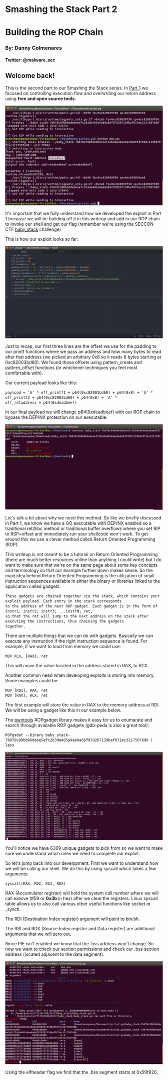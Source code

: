 # Smashing the Stack Part 2
# Building the ROP Chain
### By: Danny Colmenares 
#### Twitter: @malware_sec

## Welcome back! 
This is the second part to our Smashing the Stack series. In [Part 1](https://malwaresec.github.io/Stack-Based-Buffer-Overflow/) we focused on controlling execution flow and overwriting our return address using **free and open source tools**: 

![alt text](screenshot/15.png)

It's important that we fully understand how we developed the exploit in Part 1 because we will be building off it in this writeup and add in our ROP chain to invoke our shell and get our flag (remember we're using the SECCON CTF [baby_stack](https://github.com/MalwareSec/Stack-Based-Buffer-Overflow/blob/master/baby_stack-7b078c99bb96de6e5efc2b3da485a9ae8a66fd702b7139baf072ec32175076d8.dms) challenge)

This is how our exploit looks so far: 

![alt text](screenshot/14.png)

Just to recap, our first three lines are the offset we use for the padding to our printf functions where we pass an address and how many bytes to read after that address (we picked an arbitrary 0x8 so it reads 8 bytes starting at 0xc82003bd60). We found those offsets using pattern_create and pattern_offset functions (or whichever techniques you feel most comfortable with). 

Our current payload looks like this:

    payload = 'A' * off_printf1 + p64(0xc82003bd60) + p64(0x8) + 'A' * off_printf2 + p64(0xc82003bd60) + p64(0x8) + 'A' * 
    off_retaddress + p64(0xdeadbeef)

In our final payload we will change p64(0xdeadbeef) with our ROP chain to bypass the DEP/NX protection on our executable: 

![alt text](screenshot/3.png)

Let's talk a bit about why we need this method. So like we briefly discussed in Part 1, we know we have a GO executable with DEP/NX enabled so a traditional ret2libc method or traditional buffer overflows where you set RIP to RSP+offset and immediately run your shellcode won't work. To get around this we use a clever method called Return Oriented Programming (ROP).

This writeup is not meant to be a tutorial on Return Oriented Programming (there are much better resources online than anything I could write) but I do want to make sure that we're on the same page about some key concepts and terminology so that our example further down makes sense. So the main idea behind Return Oriented Programming is the utilization of small instruction sequences available in either the binary or libraries linked to the application called gadgets. 

    These gadgets are chained together via the stack, which contains your exploit payload. Each entry in the stack corresponds
    to the address of the next ROP gadget. Each gadget is in the form of instr1; instr2; instr3; ...instrN; ret, 
    so that the ret will jump to the next address on the stack after executing the instructions, thus chaining the gadgets
    together.
    
There are multiple things that we can do with gadgets. Basically we can execute any instruction if the right instruction sequence is found. For example, if we want to load from memory we could use: 

    MOV RCX, [RAX]; ret
    
This will move the value located in the address stored in RAX, to RCX. 

Another common need when developing exploits is storing into memory. Some examples could be: 

    MOV [RDI], RAX; ret
    MOV [RAX], RCX; ret

The first example will store the value in RAX to the memory address at RDI. We will be using a gadget like this in our example below. 

The [pwntools](https://github.com/Gallopsled/pwntools) ROPgadget library makes it easy for us to enumarate and search through available ROP gadgets (gdb-peda is also a great tool):

    ROPgadet --binary baby_stack-7b078c99bb96de6e5efc2b3da485a9ae8a66fd702b7139baf072ec32175076d8 | less

![alt text](screenshot/rop4.png)

You'll notice we have 6309 unique gadgets to pick from so we want to make sure we understand which ones we need to complete our exploit. 

So let's jump back into our development. First we want to understand how we will be calling our shell. We do this by using syscall which takes a few arguments: 

    syscall(RAX, RDI, RSI, RDX)
    
RAX (Accumulator register) will hold the system call number where we will call execve (#59 or **0x3b** in hex) after we clear the registers. Linux syscall table allows us to also call various other useful functions like socket or _sysctl.

The RDI (Destination Index register) argument will point to bin/sh. 

The RSI and RDX (Source Index register and Data register) are additional arguments that we will zero out.

Since PIE isn't enabled we know that the .bss address won't change. So now we want to check our section permissions and check our .bss section address (located adjacent to the data segment).

![alt text](screenshot/rop6.png)

Using the elfheader flag we find that the .bss segment starts at 0x59f920. 
